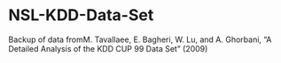 # NSL-KDD-Data-Set
Backup of data fromM. Tavallaee, E. Bagheri, W. Lu, and A. Ghorbani, “A Detailed Analysis of the KDD CUP 99 Data Set” (2009)
